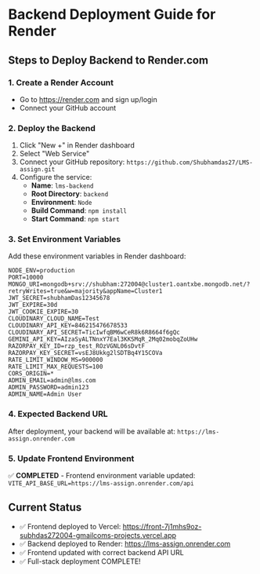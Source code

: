 # Backend Deployment Guide for Render

## Steps to Deploy Backend to Render.com

### 1. Create a Render Account

- Go to https://render.com and sign up/login
- Connect your GitHub account

### 2. Deploy the Backend

1. Click "New +" in Render dashboard
2. Select "Web Service"
3. Connect your GitHub repository: `https://github.com/Shubhamdas27/LMS-assign.git`
4. Configure the service:
   - **Name**: `lms-backend`
   - **Root Directory**: `backend`
   - **Environment**: `Node`
   - **Build Command**: `npm install`
   - **Start Command**: `npm start`

### 3. Set Environment Variables

Add these environment variables in Render dashboard:

```
NODE_ENV=production
PORT=10000
MONGO_URI=mongodb+srv://shubham:272004@cluster1.oantxbe.mongodb.net/?retryWrites=true&w=majority&appName=Cluster1
JWT_SECRET=shubhamDas12345678
JWT_EXPIRE=30d
JWT_COOKIE_EXPIRE=30
CLOUDINARY_CLOUD_NAME=Test
CLOUDINARY_API_KEY=846215476678533
CLOUDINARY_API_SECRET=TicIwfqBM6wCeR8k6R8664f6gQc
GEMINI_API_KEY=AIzaSyALTNnxY7Eal3KKSMqR_2Mq02mobqZoUHw
RAZORPAY_KEY_ID=rzp_test_ROzVGNL06sDvtF
RAZORPAY_KEY_SECRET=vsEJ8Ukkg2lSDTBq4Y15COVa
RATE_LIMIT_WINDOW_MS=900000
RATE_LIMIT_MAX_REQUESTS=100
CORS_ORIGIN=*
ADMIN_EMAIL=admin@lms.com
ADMIN_PASSWORD=admin123
ADMIN_NAME=Admin User
```

### 4. Expected Backend URL

After deployment, your backend will be available at:
`https://lms-assign.onrender.com`

### 5. Update Frontend Environment

✅ **COMPLETED** - Frontend environment variable updated:
`VITE_API_BASE_URL=https://lms-assign.onrender.com/api`

## Current Status

- ✅ Frontend deployed to Vercel: https://front-7j1mhs9oz-subhdas272004-gmailcoms-projects.vercel.app
- ✅ Backend deployed to Render: https://lms-assign.onrender.com
- ✅ Frontend updated with correct backend API URL
- ✅ Full-stack deployment COMPLETE!
